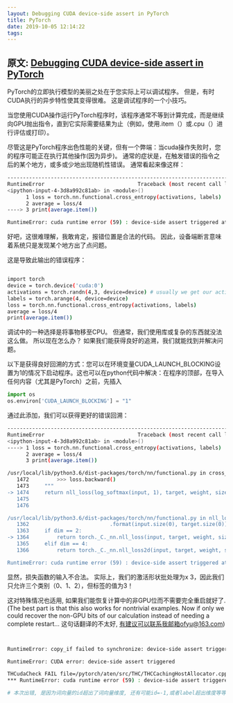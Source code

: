 ```yaml
---
layout: Debugging CUDA device-side assert in PyTorch
title: PyTorch
date: 2019-10-05 12:14:22
tags:
---
```


## 原文: [Debugging CUDA device-side assert in PyTorch](https://lernapparat.de/debug-device-assert/)

PyTorch的立即执行模型的美丽之处在于您实际上可以调试程序。 但是，有时CUDA执行的异步特性使其变得很难。 这是调试程序的一个小技巧。

当您使用CUDA操作运行PyTorch程序时，该程序通常不等到计算完成，而是继续向GPU抛出指令，直到它实际需要结果为止（例如，使用.item（）或.cpu（）进行评估或打印）。

尽管这是PyTorch程序出色性能的关键，但有一个弊端：当cuda操作失败时，您的程序可能正在执行其他操作(因为异步)。 通常的症状是，在触发错误的指令之后的某个地方，或多或少地出现随机性错误。 通常看起来像这样：

```bash
---------------------------------------------------------------------------
RuntimeError                              Traceback (most recent call last)
<ipython-input-4-3d8a992c81ab> in <module>()
      1 loss = torch.nn.functional.cross_entropy(activations, labels)
      2 average = loss/4
----> 3 print(average.item())

RuntimeError: cuda runtime error (59) : device-side assert triggered at /home/tv/pytorch/pytorch/aten/src/THC/generic/THCStorage.cpp:36

```

好吧，这很难理解，我敢肯定，报错位置是合法的代码。 因此，设备端断言意味着系统只是发现某个地方出了点问题。

这是导致此输出的错误程序：

```bash

import torch
device = torch.device('cuda:0')
activations = torch.randn(4,3, device=device) # usually we get our activations in a more refined way...
labels = torch.arange(4, device=device)
loss = torch.nn.functional.cross_entropy(activations, labels)
average = loss/4
print(average.item())
```

调试中的一种选择是将事物移至CPU。 但通常，我们使用库或复杂的东西就没法这么做。 所以现在怎么办？ 如果我们能获得良好的追溯，我们就能找到并解决问题。

以下是获得良好回溯的方式：您可以在环境变量CUDA_LAUNCH_BLOCKING设置为1的情况下启动程序。这也可以在python代码中解决：在程序的顶部，在导入任何内容（尤其是PyTorch）之前，先插入

```python
import os
os.environ['CUDA_LAUNCH_BLOCKING'] = "1"
```

通过此添加，我们可以获得更好的错误回溯：

```bash
---------------------------------------------------------------------------
RuntimeError                              Traceback (most recent call last)
<ipython-input-4-3d8a992c81ab> in <module>()
----> 1 loss = torch.nn.functional.cross_entropy(activations, labels)
      2 average = loss/4
      3 print(average.item())

/usr/local/lib/python3.6/dist-packages/torch/nn/functional.py in cross_entropy(input, target, weight, size_average, ignore_index, reduce)
   1472         >>> loss.backward()
   1473     """
-> 1474     return nll_loss(log_softmax(input, 1), target, weight, size_average, ignore_index, reduce)
   1475 
   1476 

/usr/local/lib/python3.6/dist-packages/torch/nn/functional.py in nll_loss(input, target, weight, size_average, ignore_index, reduce)
   1362                          .format(input.size(0), target.size(0)))
   1363     if dim == 2:
-> 1364         return torch._C._nn.nll_loss(input, target, weight, size_average, ignore_index, reduce)
   1365     elif dim == 4:
   1366         return torch._C._nn.nll_loss2d(input, target, weight, size_average, ignore_index, reduce)

RuntimeError: cuda runtime error (59) : device-side assert triggered at /home/tv/pytorch/pytorch/aten/src/THCUNN/generic/ClassNLLCriterion.cu:116
```

显然，损失函数的输入不合法。 实际上，我们的激活形状批处理为x 3，因此我们只允许三个类别（0、1、2），但标签的值为3！

这对特殊情况也适用, 如果我们能恢复计算中的非GPU位而不需要完全重启就好了.(The best part is that this also works for nontrivial examples. Now if only we could recover the non-GPU bits of our calculation instead of needing a complete restart...  这句话翻译的不太好, 有建议可以联系我邮箱ofyu@163.com)





```bash


RuntimeError: copy_if failed to synchronize: device-side assert triggered

RuntimeError: CUDA error: device-side assert triggered

THCudaCheck FAIL file=/pytorch/aten/src/THC/THCCachingHostAllocator.cpp line=296 error=59 : device-side assert triggered
*** RuntimeError: cuda runtime error (59) : device-side assert triggered at /pytorch/aten/src/THC/THCCachingHostAllocator.cpp:296

# 本次出错, 是因为词向量的id超出了词向量维度, 还有可能id=-1,或者label超出维度等等
```

